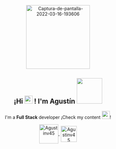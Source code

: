<p align="center" width="200" font-family="Garamond">
   <a href="https://ibb.co/CBkJ3K0"><img src="https://i.ibb.co/Px7TvGC/Captura-de-pantalla-2022-03-16-193606.png" width="200" alt="Captura-de-pantalla-2022-03-16-193606" border="0"></a>
   <h2 align="center">¡Hi <img src="https://raw.githubusercontent.com/MartinHeinz/MartinHeinz/master/wave.gif" width="25px"> ! I'm Agustín <img src="https://img.wattpad.com/1667c75f03e5228154cf2099fb3f9293bedc64c2/68747470733a2f2f73332e616d617a6f6e6177732e636f6d2f776174747061642d6d656469612d736572766963652f53746f7279496d6167652f6a65385a7a35626f6258653144673d3d2d3238323834393335392e313436303563306238646538326238613631373938393638303033302e676966" width="80px"> </h2>  
</p>

<p align="center" font-family="Garamond">I'm a <strong>Full Stack</strong> developer ¡Check my content <img src="https://catalogo.niderasemillas.com.ar/img/gif-manito-1.gif" width="25px">!</p>
<p align="center">
   <a href="https://www.linkedin.com/in/leandro-agustin-valdez-188747229/" target="blank_" style='margin-right:4px'>
    <img align="center" src="https://cliply.co/wp-content/uploads/2021/02/372102050_LINKEDIN_ICON_TRANSPARENT_1080.gif" alt="Agustinv45" width="60px" />
  </a>
  <a href="https://www.instagram.com/agu_valdez" target="blank_">
    <img align="center" src="https://media1.giphy.com/media/SwyH7oWi2vhkOjCwiJ/giphy.gif" alt="Agustinv45" width="50px" />
  </a>
</p>

